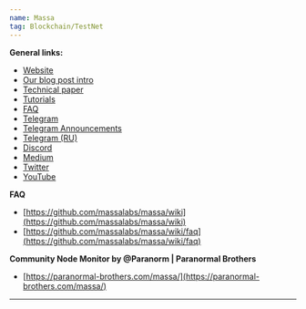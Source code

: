 ```yaml
---
name: Massa
tag: Blockchain/TestNet
---
```


**General links:** 
- [Website](https://massa.net/)
- [Our blog post intro](https://massa.net/blog/post/0/) 
- [Technical paper](https://arxiv.org/abs/1803.09029) 
- [Tutorials](https://github.com/massalabs/massa/) 
- [FAQ](https://github.com/massalabs/massa/faq)
- [Telegram](https://t.me/joinchat/QXPD83xkq7RiZjY0) 
- [Telegram Announcements](https://t.me/massa_latest_news) 
- [Telegram (RU)](https://t.me/massa_ru)
- [Discord](https://discord.gg/jCEQsWwwar)
- [Medium](https://massalabs.medium.com/) 
- [Twitter](https://twitter.com/MassaLabs/) 
- [YouTube](https://www.youtube.com/channel/UChVfdvYpn0eFk4B-T7TGmOg)

**FAQ** 
- [https://github.com/massalabs/massa/wiki](https://github.com/massalabs/massa/wiki)
- [https://github.com/massalabs/massa/wiki/faq](https://github.com/massalabs/massa/wiki/faq)

**Community Node Monitor by @Paranorm | Paranormal Brothers**
- [https://paranormal-brothers.com/massa/](https://paranormal-brothers.com/massa/)

***